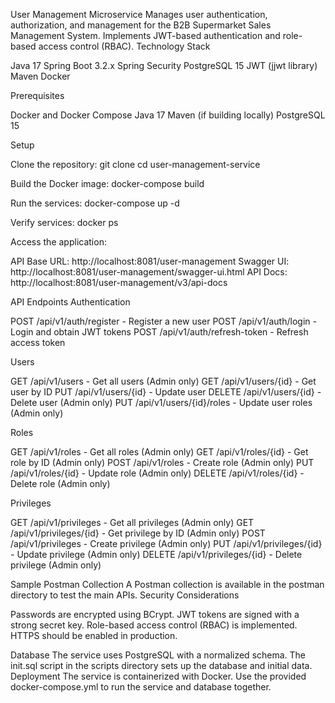
User Management Microservice
Manages user authentication, authorization, and management for the B2B Supermarket Sales Management System. Implements JWT-based authentication and role-based access control (RBAC).
Technology Stack

Java 17
Spring Boot 3.2.x
Spring Security
PostgreSQL 15
JWT (jjwt library)
Maven
Docker

Prerequisites

Docker and Docker Compose
Java 17
Maven (if building locally)
PostgreSQL 15

Setup

Clone the repository:
git clone <repository-url>
cd user-management-service


Build the Docker image:
docker-compose build


Run the services:
docker-compose up -d


Verify services:
docker ps


Access the application:

API Base URL: http://localhost:8081/user-management
Swagger UI: http://localhost:8081/user-management/swagger-ui.html
API Docs: http://localhost:8081/user-management/v3/api-docs



API Endpoints
Authentication

POST /api/v1/auth/register - Register a new user
POST /api/v1/auth/login - Login and obtain JWT tokens
POST /api/v1/auth/refresh-token - Refresh access token

Users

GET /api/v1/users - Get all users (Admin only)
GET /api/v1/users/{id} - Get user by ID
PUT /api/v1/users/{id} - Update user
DELETE /api/v1/users/{id} - Delete user (Admin only)
PUT /api/v1/users/{id}/roles - Update user roles (Admin only)

Roles

GET /api/v1/roles - Get all roles (Admin only)
GET /api/v1/roles/{id} - Get role by ID (Admin only)
POST /api/v1/roles - Create role (Admin only)
PUT /api/v1/roles/{id} - Update role (Admin only)
DELETE /api/v1/roles/{id} - Delete role (Admin only)

Privileges

GET /api/v1/privileges - Get all privileges (Admin only)
GET /api/v1/privileges/{id} - Get privilege by ID (Admin only)
POST /api/v1/privileges - Create privilege (Admin only)
PUT /api/v1/privileges/{id} - Update privilege (Admin only)
DELETE /api/v1/privileges/{id} - Delete privilege (Admin only)

Sample Postman Collection
A Postman collection is available in the postman directory to test the main APIs.
Security Considerations

Passwords are encrypted using BCrypt.
JWT tokens are signed with a strong secret key.
Role-based access control (RBAC) is implemented.
HTTPS should be enabled in production.

Database
The service uses PostgreSQL with a normalized schema. The init.sql script in the scripts directory sets up the database and initial data.
Deployment
The service is containerized with Docker. Use the provided docker-compose.yml to run the service and database together.
